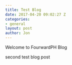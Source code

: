 ```yaml
---
title: Test Blog
date: 2017-04-20 09:02:27 Z
categories:
- general
layout: post
author: Jon
---
```


Welcome to FourwardPH Blog

second test blog post
